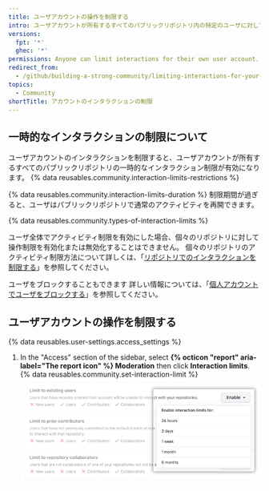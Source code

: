 ```yaml
---
title: ユーザアカウントの操作を制限する
intro: ユーザアカウントが所有するすべてのパブリックリポジトリ内の特定のユーザに対して、一定期間アクティビティ制限を適用することができます。
versions:
  fpt: '*'
  ghec: '*'
permissions: Anyone can limit interactions for their own user account.
redirect_from:
  - /github/building-a-strong-community/limiting-interactions-for-your-user-account
topics:
  - Community
shortTitle: アカウントのインタラクションの制限
---
```


## 一時的なインタラクションの制限について

ユーザアカウントのインタラクションを制限すると、ユーザアカウントが所有するすべてのパブリックリポジトリの一時的なインタラクション制限が有効になります。 {% data reusables.community.interaction-limits-restrictions %}

{% data reusables.community.interaction-limits-duration %} 制限期間が過ぎると、ユーザはパブリックリポジトリで通常のアクティビティを再開できます。

{% data reusables.community.types-of-interaction-limits %}

ユーザ全体でアクティビティ制限を有効にした場合、個々のリポジトリに対して操作制限を有効化または無効化することはできません。 個々のリポジトリのアクティビティ制限方法について詳しくは、「[リポジトリでのインタラクションを制限する](/communities/moderating-comments-and-conversations/limiting-interactions-in-your-repository)」を参照してください。

ユーザをブロックすることもできます 詳しい情報については、「[個人アカウントでユーザをブロックする](/communities/maintaining-your-safety-on-github/blocking-a-user-from-your-personal-account)」を参照してください。

## ユーザアカウントの操作を制限する

{% data reusables.user-settings.access_settings %}
1. In the "Access" section of the sidebar, select **{% octicon "report" aria-label="The report icon" %} Moderation** then click **Interaction limits**.
{% data reusables.community.set-interaction-limit %}
  ![[Temporary interaction limits] のオプション](/assets/images/help/settings/user-account-temporary-interaction-limits-options.png)
